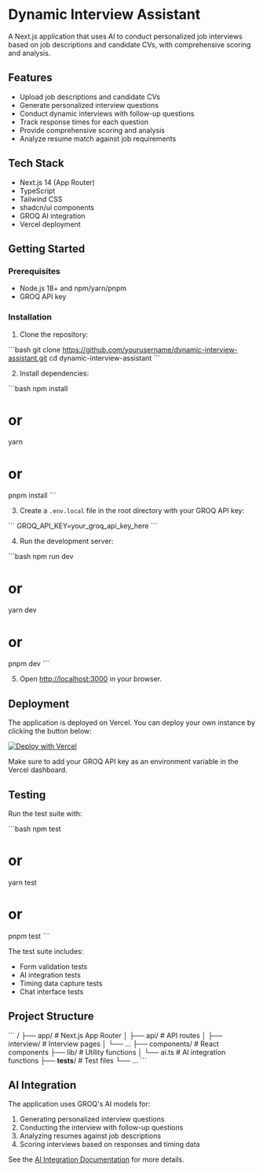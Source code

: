 # Dynamic Interview Assistant

A Next.js application that uses AI to conduct personalized job interviews based on job descriptions and candidate CVs, with comprehensive scoring and analysis.

## Features

- Upload job descriptions and candidate CVs
- Generate personalized interview questions
- Conduct dynamic interviews with follow-up questions
- Track response times for each question
- Provide comprehensive scoring and analysis
- Analyze resume match against job requirements

## Tech Stack

- Next.js 14 (App Router)
- TypeScript
- Tailwind CSS
- shadcn/ui components
- GROQ AI integration
- Vercel deployment

## Getting Started

### Prerequisites

- Node.js 18+ and npm/yarn/pnpm
- GROQ API key

### Installation

1. Clone the repository:

\`\`\`bash
git clone https://github.com/yourusername/dynamic-interview-assistant.git
cd dynamic-interview-assistant
\`\`\`

2. Install dependencies:

\`\`\`bash
npm install

# or

yarn

# or

pnpm install
\`\`\`

3. Create a `.env.local` file in the root directory with your GROQ API key:

\`\`\`
GROQ_API_KEY=your_groq_api_key_here
\`\`\`

4. Run the development server:

\`\`\`bash
npm run dev

# or

yarn dev

# or

pnpm dev
\`\`\`

5. Open [http://localhost:3000](http://localhost:3000) in your browser.

## Deployment

The application is deployed on Vercel. You can deploy your own instance by clicking the button below:

[![Deploy with Vercel](https://vercel.com/button)](https://vercel.com/new/clone?repository-url=https%3A%2F%2Fgithub.com%2Fyourusername%2Fdynamic-interview-assistant)

Make sure to add your GROQ API key as an environment variable in the Vercel dashboard.

## Testing

Run the test suite with:

\`\`\`bash
npm test

# or

yarn test

# or

pnpm test
\`\`\`

The test suite includes:

- Form validation tests
- AI integration tests
- Timing data capture tests
- Chat interface tests

## Project Structure

\`\`\`
/
├── app/ # Next.js App Router
│ ├── api/ # API routes
│ ├── interview/ # Interview pages
│ └── ...
├── components/ # React components
├── lib/ # Utility functions
│ └── ai.ts # AI integration functions
├── **tests**/ # Test files
└── ...
\`\`\`

## AI Integration

The application uses GROQ's AI models for:

1. Generating personalized interview questions
2. Conducting the interview with follow-up questions
3. Analyzing resumes against job descriptions
4. Scoring interviews based on responses and timing data

See the [AI Integration Documentation](./docs/ai-integration.md) for more details.
